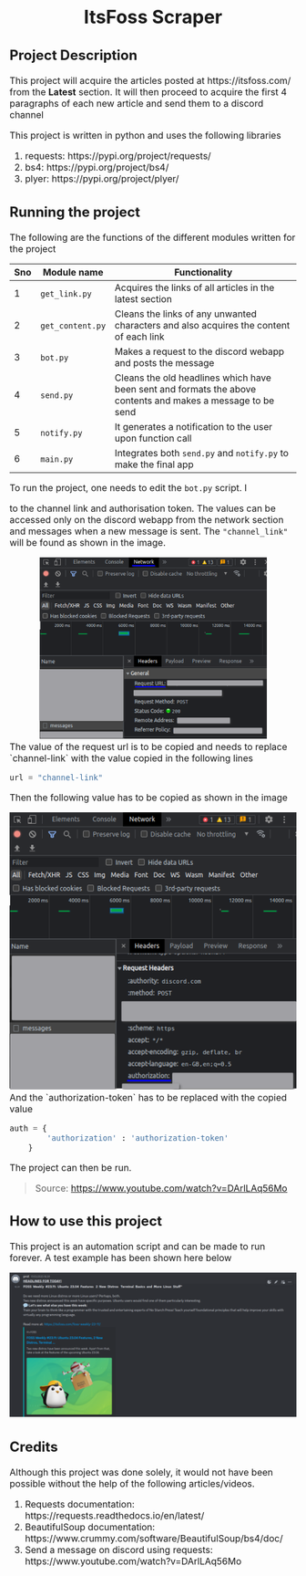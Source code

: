 <font size = 3>
<center> 

# ItsFoss Scraper
</center>

## Project Description
<p>This project will acquire the articles posted at <a>https://itsfoss.com/</a> from the <b>Latest</b> section. It will then proceed to acquire the first 4 paragraphs of each new article and send them to a discord channel</p>
<p>This project is written in python and uses the following libraries</p>

<ol>
    <li>requests: <a>https://pypi.org/project/requests/</a></li>
    <li>bs4: <a>https://pypi.org/project/bs4/</a></li>
    <li>plyer: <a>https://pypi.org/project/plyer/</a></li>
</ol>

## Running the project
The following are the functions of the different modules written for the project
<center>

|Sno|Module name|Functionality|
|---|-----------|-------------|
|1|`get_link.py`|Acquires the links of all articles in the latest section|
|2|`get_content.py`|Cleans the links of any unwanted characters and also acquires the content of each link|
|3|`bot.py`|Makes a request to the discord webapp and posts the message|
|4|`send.py`|Cleans the old headlines which have been sent and formats the above contents and makes a message to be send|
|5|`notify.py`|It generates a notification to the user upon function call|
|6|`main.py`|Integrates both `send.py` and `notify.py` to make the final app|
</center>

To run the project, one needs to edit the `bot.py` script. I
 
to the channel link and authorisation token. The values can be accessed only on the discord webapp from the network section and messages when a new message is sent. The `"channel_link"` will be found as shown in the image. <br>
<center>
<img src = "pics/url.png" width=400><br>
</center>
The value of the request url is to be copied and needs to replace `channel-link` with the value copied in the following lines

```python
url = "channel-link"
```
Then the following value has to be copied as shown in the image<br>

<center>
<img src="pics/auth.png"><br>
</center>
And the `authorization-token` has to be replaced with the copied value

```python
auth = {
        'authorization' : 'authorization-token'
    }
```
The project can then be run.
>Source: <a>https://www.youtube.com/watch?v=DArlLAq56Mo</a>
## How to use this project
This project is an automation script and can be made to run forever. A test example has been shown here below<br>
<center>
    <img src="pics/working.png">
</center>

## Credits
Although this project was done solely, it would not have been possible without the help of the following articles/videos. 
<ol>
    <li>Requests documentation: <a>https://requests.readthedocs.io/en/latest/</a></li>
    <li>BeautifulSoup documentation: <a>https://www.crummy.com/software/BeautifulSoup/bs4/doc/</a></li>
    <li>Send a message on discord using requests: <a>https://www.youtube.com/watch?v=DArlLAq56Mo</a></li>
</ol>
</font>

